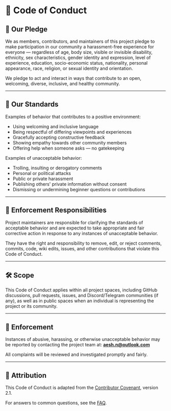 # 📜 Code of Conduct

## 👋 Our Pledge

We as members, contributors, and maintainers of this project pledge to make participation in our community a harassment-free experience for everyone — regardless of age, body size, visible or invisible disability, ethnicity, sex characteristics, gender identity and expression, level of experience, education, socio-economic status, nationality, personal appearance, race, religion, or sexual identity and orientation.

We pledge to act and interact in ways that contribute to an open, welcoming, diverse, inclusive, and healthy community.

---

## 🤝 Our Standards

Examples of behavior that contributes to a positive environment:

- Using welcoming and inclusive language
- Being respectful of differing viewpoints and experiences
- Gracefully accepting constructive feedback
- Showing empathy towards other community members
- Offering help when someone asks — no gatekeeping

Examples of unacceptable behavior:

- Trolling, insulting or derogatory comments
- Personal or political attacks
- Public or private harassment
- Publishing others' private information without consent
- Dismissing or undermining beginner questions or contributions

---

## 🔧 Enforcement Responsibilities

Project maintainers are responsible for clarifying the standards of acceptable behavior and are expected to take appropriate and fair corrective action in response to any instances of unacceptable behavior.

They have the right and responsibility to remove, edit, or reject comments, commits, code, wiki edits, issues, and other contributions that violate this Code of Conduct.

---

## 🛠 Scope

This Code of Conduct applies within all project spaces, including GitHub discussions, pull requests, issues, and Discord/Telegram communities (if any), as well as in public spaces when an individual is representing the project or its community.

---

## 🚨 Enforcement

Instances of abusive, harassing, or otherwise unacceptable behavior may be reported by contacting the project team at: **aesh.n@outlook.com**

All complaints will be reviewed and investigated promptly and fairly.

---

## 📄 Attribution

This Code of Conduct is adapted from the [Contributor Covenant](https://www.contributor-covenant.org), version 2.1.

For answers to common questions, see the [FAQ](https://www.contributor-covenant.org/faq).
